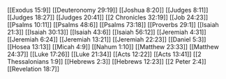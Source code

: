[[Exodus 15:9]]
[[Deuteronomy 29:19]]
[[Joshua 8:20]]
[[Judges 8:11]]
[[Judges 18:27]]
[[Judges 20:41]]
[[2 Chronicles 32:19]]
[[Job 24:23]]
[[Psalms 10:11]]
[[Psalms 48:6]]
[[Psalms 73:18]]
[[Proverbs 29:1]]
[[Isaiah 21:3]]
[[Isaiah 30:13]]
[[Isaiah 43:6]]
[[Isaiah 56:12]]
[[Jeremiah 4:31]]
[[Jeremiah 6:24]]
[[Jeremiah 13:21]]
[[Jeremiah 22:23]]
[[Daniel 5:3]]
[[Hosea 13:13]]
[[Micah 4:9]]
[[Nahum 1:10]]
[[Matthew 23:33]]
[[Matthew 24:37]]
[[Luke 17:26]]
[[Luke 21:34]]
[[Acts 12:22]]
[[Acts 13:41]]
[[2 Thessalonians 1:9]]
[[Hebrews 2:3]]
[[Hebrews 12:23]]
[[2 Peter 2:4]]
[[Revelation 18:7]]
